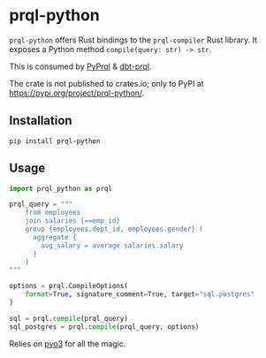 # prql-python

`prql-python` offers Rust bindings to the `prql-compiler` Rust library. It
exposes a Python method `compile(query: str) -> str`.

This is consumed by [PyPrql](https://github.com/prql/PyPrql) &
[dbt-prql](https://github.com/prql/dbt-prql).

The crate is not published to crates.io; only to PyPI at
https://pypi.org/project/prql-python/.

## Installation

`pip install prql-python`

## Usage

```python
import prql_python as prql

prql_query = """
    from employees
    join salaries {==emp_id}
    group {employees.dept_id, employees.gender} (
      aggregate {
        avg_salary = average salaries.salary
      }
    )
"""

options = prql.CompileOptions(
    format=True, signature_comment=True, target="sql.postgres"
)

sql = prql.compile(prql_query)
sql_postgres = prql.compile(prql_query, options)
```

Relies on [pyo3](https://github.com/PyO3/pyo3) for all the magic.
